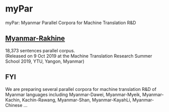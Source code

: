 # myPar
myPar: Myanmar Parallel Corpora for Machine Translation R&amp;D

## [Myanmar-Rakhine](https://github.com/ye-kyaw-thu/myPar/tree/master/my-rk)  
18,373 sentences parallel corpus.  
(Released on 9 Oct 2019 at the Machine Translation Research Summer School 2019, YTU, Yangon, Myanmar)  

## FYI
We are preparing several parallel corpora for machine translation R&D of Myanmar languages including Myanmar-Dawei, Myanmar-Myeik, Myanmar-Kachin, Kachin-Rawang, Myanmar-Shan, Myanmar-KayahLi, Myanmar-Chinese ...  

